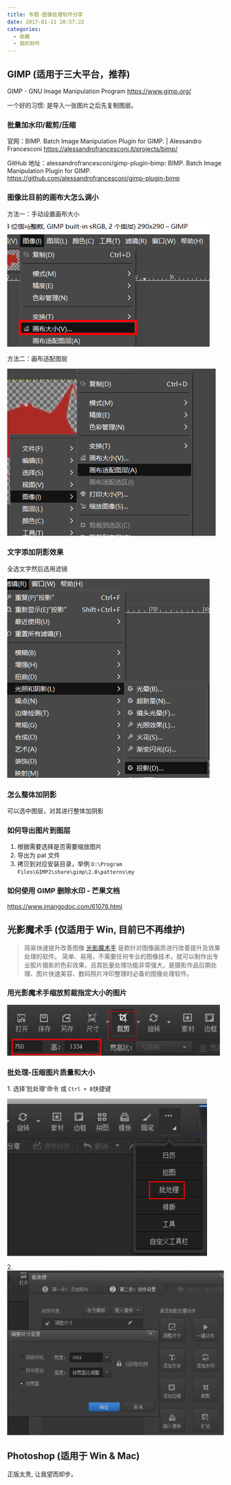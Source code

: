 ```yaml
---
title: 专题-图像处理软件分享
date: 2017-01-11 20:57:22
categories:
  - 收藏
  - 我的软件
---
```


## GIMP (适用于三大平台，推荐)

GIMP - GNU Image Manipulation Program
<https://www.gimp.org/>

一个好的习惯: 是导入一张图片之后先复制图层。

### 批量加水印/裁剪/压缩

官网：BIMP. Batch Image Manipulation Plugin for GIMP. | Alessandro Francesconi
<https://alessandrofrancesconi.it/projects/bimp/>

GitHub 地址：alessandrofrancesconi/gimp-plugin-bimp: BIMP. Batch Image Manipulation Plugin for GIMP.
<https://github.com/alessandrofrancesconi/gimp-plugin-bimp>

### 图像比目前的画布大怎么调小

方法一：手动设置画布大小

![手动设置画布大小](./imgs/%E4%B8%93%E9%A2%98-%E5%9B%BE%E7%89%87%E5%A4%84%E7%90%86%E8%BD%AF%E4%BB%B6%E5%88%86%E4%BA%AB/%E6%89%8B%E5%8A%A8%E8%AE%BE%E7%BD%AE%E7%94%BB%E5%B8%83%E5%A4%A7%E5%B0%8F.png)

方法二：画布适配图层

![画布适配图层](./imgs/%E4%B8%93%E9%A2%98-%E5%9B%BE%E7%89%87%E5%A4%84%E7%90%86%E8%BD%AF%E4%BB%B6%E5%88%86%E4%BA%AB/%E7%94%BB%E5%B8%83%E9%80%82%E9%85%8D%E5%9B%BE%E5%B1%82.png)

### 文字添加阴影效果

全选文字然后选用滤镜

![画布适配图层](./imgs/%E4%B8%93%E9%A2%98-%E5%9B%BE%E7%89%87%E5%A4%84%E7%90%86%E8%BD%AF%E4%BB%B6%E5%88%86%E4%BA%AB/%E6%96%87%E5%AD%97%E6%B7%BB%E5%8A%A0%E9%98%B4%E5%BD%B1%E6%95%88%E6%9E%9C.png)

### 怎么整体加阴影

可以选中图层，对其进行整体加阴影

### 如何导出图片到图层

1. 根据需要选择是否需要缩放图片
2. 导出为 pat 文件
3. 拷贝到对应安装目录，举例 `D:\Program Files\GIMP2\share\gimp\2.0\patterns\my`

### 如何使用 GIMP 删除水印 - 芒果文档

<https://www.imangodoc.com/61076.html>

## 光影魔术手 (仅适用于 Win, 目前已不再维护)

> 简易快速提升改善图像 [光影魔术手][1] 是款针对图像画质进行改善提升及效果处理的软件。
> 简单、易用，不需要任何专业的图像技术，就可以制作出专业胶片摄影的色彩效果，且其批量处理功能非常强大，是摄影作品后期处理、图片快速美容、数码照片冲印整理时必备的图像处理软件。

### 用光影魔术手缩放剪裁指定大小的图片

![裁剪](./imgs/%E4%B8%93%E9%A2%98-%E5%9B%BE%E7%89%87%E5%A4%84%E7%90%86%E8%BD%AF%E4%BB%B6%E5%88%86%E4%BA%AB/1662509-18c183b9d9a27e1b.png)

### 批处理-压缩图片质量和大小

1\. 选择'批处理'命令 或 `Ctrl + B`快捷键

![批处理](./imgs/%E4%B8%93%E9%A2%98-%E5%9B%BE%E7%89%87%E5%A4%84%E7%90%86%E8%BD%AF%E4%BB%B6%E5%88%86%E4%BA%AB/1662509-ec2ec3b95682b0cc.png)

2\. ![调整尺寸](./imgs/%E4%B8%93%E9%A2%98-%E5%9B%BE%E7%89%87%E5%A4%84%E7%90%86%E8%BD%AF%E4%BB%B6%E5%88%86%E4%BA%AB/1662509-cb7621bb14f86246.png)

[1]: http://www.neoimaging.cn/

## Photoshop (适用于 Win & Mac)

正版太贵, 让我望而却步。
